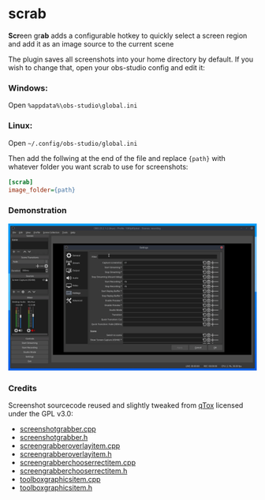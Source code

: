 # scrab
**Scr**een gr**ab**
adds a configurable hotkey to quickly select a screen region and add it as an image source to the current scene

The plugin saves all screenshots into your home directory by default. If you wish to change that, open your obs-studio config
and edit it:

### Windows:
Open ``%appdata%\obs-studio\global.ini``
### Linux:
Open ``~/.config/obs-studio/global.ini``

Then add the follwing at the end of the file and replace ``{path}`` with whatever folder you want scrab to use for screenshots:
```ini
[scrab]
image_folder={path}
```

### Demonstration
![](out.gif)

### Credits
Screenshot sourcecode reused and slightly tweaked from [qTox](https://github.com/qTox/qTox) licensed under the GPL v3.0:
- [screenshotgrabber.cpp](https://github.com/qTox/qTox/blob/master/src/widget/tool/screenshotgrabber.cpp)
- [screenshotgrabber.h](https://github.com/qTox/qTox/blob/master/src/widget/tool/screenshotgrabber.h)
- [screengrabberoverlayitem.cpp](https://github.com/qTox/qTox/blob/master/src/widget/tool/screengrabberoverlayitem.cpp)
- [screengrabberoverlayitem.h](https://github.com/qTox/qTox/blob/master/src/widget/tool/screengrabberoverlayitem.h)
- [screengrabberchooserrectitem.cpp](https://github.com/qTox/qTox/blob/master/src/widget/tool/screengrabberchooserrectitem.cpp)
- [screengrabberchooserrectitem.h](https://github.com/qTox/qTox/blob/master/src/widget/tool/screengrabberchooserrectitem.h)
- [toolboxgraphicsitem.cpp](https://github.com/qTox/qTox/blob/master/src/widget/tool/toolboxgraphicsitem.cpp)
- [toolboxgraphicsitem.h](https://github.com/qTox/qTox/blob/master/src/widget/tool/toolboxgraphicsitem.h)
